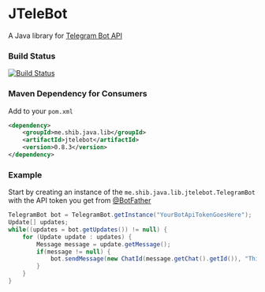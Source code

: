 # JTeleBot
A Java library for [Telegram Bot API](https://core.telegram.org/bots/api)

### Build Status
[![Build Status](https://travis-ci.org/shibme/jtelebot.svg)](https://travis-ci.org/shibme/jtelebot)

### Maven Dependency for Consumers
Add to your `pom.xml`

```xml
<dependency>
	<groupId>me.shib.java.lib</groupId>
	<artifactId>jtelebot</artifactId>
	<version>0.8.3</version>
</dependency>
```

### Example
Start by creating an instance of the `me.shib.java.lib.jtelebot.TelegramBot` with the API token you get from [@BotFather](https://telegram.me/BotFather)

```java
TelegramBot bot = TelegramBot.getInstance("YourBotApiTokenGoesHere");
Update[] updates;
while((updates = bot.getUpdates()) != null) {
    for (Update update : updates) {
        Message message = update.getMessage();
        if(message != null) {
            bot.sendMessage(new ChatId(message.getChat().getId()), "This is a reply from the bot! :)");
        }
    }
}
```
